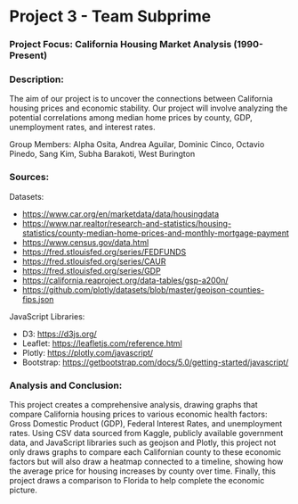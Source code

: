 # Project 3 - Team Subprime

### Project Focus: California Housing Market Analysis (1990-Present)

### Description:
The aim of our project is to uncover the connections between California housing prices and economic stability. Our project will involve analyzing the potential correlations among median home prices by county, GDP, unemployment rates, and interest rates.

Group Members: Alpha Osita, Andrea Aguilar, Dominic Cinco, Octavio Pinedo, Sang Kim, Subha Barakoti, West Burington

### Sources:

Datasets:
- https://www.car.org/en/marketdata/data/housingdata
- https://www.nar.realtor/research-and-statistics/housing-statistics/county-median-home-prices-and-monthly-mortgage-payment
- https://www.census.gov/data.html
- https://fred.stlouisfed.org/series/FEDFUNDS
- https://fred.stlouisfed.org/series/CAUR
- https://fred.stlouisfed.org/series/GDP
- https://california.reaproject.org/data-tables/gsp-a200n/
- https://github.com/plotly/datasets/blob/master/geojson-counties-fips.json

JavaScript Libraries:

- D3: https://d3js.org/
- Leaflet: https://leafletjs.com/reference.html
- Plotly: https://plotly.com/javascript/
- Bootstrap: https://getbootstrap.com/docs/5.0/getting-started/javascript/

### Analysis and Conclusion: 
This project creates a comprehensive analysis, drawing graphs that compare California housing prices to various economic health factors: Gross Domestic Product (GDP), Federal Interest Rates, and unemployment rates. Using CSV data sourced from Kaggle, publicly available government data, and JavaScript libraries such as geojson and Plotly, this project not only draws graphs to compare each Californian county to these economic factors but will also draw a heatmap connected to a timeline, showing how the average price for housing increases by county over time. Finally, this project draws a comparison to Florida to help complete the economic picture.
